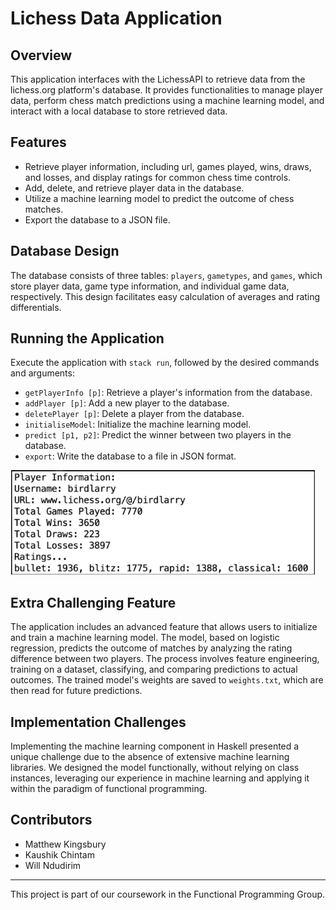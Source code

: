 # Lichess Data Application

## Overview
This application interfaces with the LichessAPI to retrieve data from the lichess.org platform's database. It provides functionalities to manage player data, perform chess match predictions using a machine learning model, and interact with a local database to store retrieved data.

## Features
- Retrieve player information, including url, games played, wins, draws, and losses, and display ratings for common chess time controls.
- Add, delete, and retrieve player data in the database.
- Utilize a machine learning model to predict the outcome of chess matches.
- Export the database to a JSON file.

## Database Design
The database consists of three tables: `players`, `gametypes`, and `games`, which store player data, game type information, and individual game data, respectively. This design facilitates easy calculation of averages and rating differentials.

## Running the Application
Execute the application with `stack run`, followed by the desired commands and arguments:

- `getPlayerInfo [p]`: Retrieve a player's information from the database.
- `addPlayer [p]`: Add a new player to the database.
- `deletePlayer [p]`: Delete a player from the database.
- `initialiseModel`: Initialize the machine learning model.
- `predict [p1, p2]`: Predict the winner between two players in the database.
- `export`: Write the database to a file in JSON format.

![Output](image.png)

## Extra Challenging Feature
The application includes an advanced feature that allows users to initialize and train a machine learning model. The model, based on logistic regression, predicts the outcome of matches by analyzing the rating difference between two players. The process involves feature engineering, training on a dataset, classifying, and comparing predictions to actual outcomes. The trained model's weights are saved to `weights.txt`, which are then read for future predictions.

## Implementation Challenges
Implementing the machine learning component in Haskell presented a unique challenge due to the absence of extensive machine learning libraries. We designed the model functionally, without relying on class instances, leveraging our experience in machine learning and applying it within the paradigm of functional programming.

## Contributors
- Matthew Kingsbury
- Kaushik Chintam
- Will Ndudirim

---
This project is part of our coursework in the Functional Programming Group.
